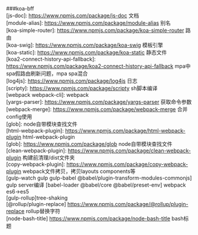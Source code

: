 ###koa-bff    
[js-doc]: https://www.npmjs.com/package/js-doc 文档  
[module-alias]: https://www.npmjs.com/package/module-alias 别名  
[koa-simple-router]: https://www.npmjs.com/package/koa-simple-router 路由  
[koa-swig]: https://www.npmjs.com/package/koa-swig 模板引擎  
[koa-static]: https://www.npmjs.com/package/koa-static 静态文件  
[koa2-connect-history-api-fallback]: https://www.npmjs.com/package/koa2-connect-history-api-fallback mpa中spa假路由刷新问题，mpa spa混合  
[log4js]: https://www.npmjs.com/package/log4js 日志  
[scripty]: https://www.npmjs.com/package/scripty sh脚本编译  
[webpack webpack-cli]:  webpack  
[yargs-parser]: https://www.npmjs.com/package/yargs-parser 获取命令参数  
[webpack-merge]: https://www.npmjs.com/package/webpack-merge 合并config使用  
[glob]: node自带模块查找文件  
[html-webpack-plugin]: https://www.npmjs.com/package/html-webpack-plugin html-webpack-plugin  
[glob]: https://www.npmjs.com/package/glob node自带模块查找文件  
[clean-webpack-plugin]: https://www.npmjs.com/package/clean-webpack-plugin 构建前清理/dist文件夹  
[copy-webpack-plugin]: https://www.npmjs.com/package/copy-webpack-plugin webpack文件拷贝，拷贝layouts components等  
[gulp-watch gulp gulp-babel @babel/plugin-transform-modules-commonjs] gulp server编译
[babel-loader @babel/core @babel/preset-env] webpack es6->es5    
[gulp-rollup]tree-shaking  
[@rollup/plugin-replace] https://www.npmjs.com/package/@rollup/plugin-replace rollup替换字符  
[node-bash-title] https://www.npmjs.com/package/node-bash-title bash标题



